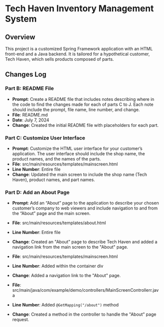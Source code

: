 # Tech Haven Inventory Management System

## Overview
This project is a customized Spring Framework application with an HTML front-end and a Java backend. It is tailored for a hypothetical customer, Tech Haven, which sells products composed of parts.

## Changes Log

### Part B: README File
- **Prompt**: Create a README file that includes notes describing where in the code to find the changes made for each of parts C to J. Each note should include the prompt, file name, line number, and change.
- **File**: README.md
- **Date**: July 7, 2024
- **Change**: Created the initial README file with placeholders for each part.



### Part C: Customize User Interface
- **Prompt**: Customize the HTML user interface for your customer’s application. The user interface should include the shop name, the product names, and the names of the parts.
- **File**: src/main/resources/templates/mainscreen.html
- **Line Number**: Entire file
- **Change**: Updated the main screen to include the shop name (Tech Haven), product names, and part names.



### Part D: Add an About Page
- **Prompt**: Add an “About” page to the application to describe your chosen customer’s company to web viewers and include navigation to and from the “About” page and the main screen.
- **File**: src/main/resources/templates/about.html
- **Line Number**: Entire file
- **Change**: Created an "About" page to describe Tech Haven and added a navigation link from the main screen to the "About" page.

- **File**: src/main/resources/templates/mainscreen.html
- **Line Number**: Added within the container div
- **Change**: Added a navigation link to the "About" page.

- **File**: src/main/java/com/example/demo/controllers/MainScreenControllerr.java
- **Line Number**: Added `@GetMapping("/about")` method
- **Change**: Created a method in the controller to handle the "About" page request.
